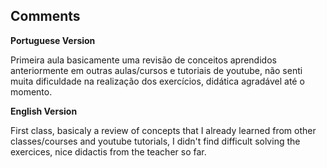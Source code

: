 ## Comments

**Portuguese Version**

Primeira aula basicamente uma revisão de conceitos aprendidos anteriormente em outras aulas/cursos e 
tutoriais de youtube, não senti muita dificuldade na realização dos exercícios, didática agradável até o momento.

**English Version**

First class, basicaly a review of concepts that I already learned from other classes/courses and youtube tutorials, I didn't find difficult solving the exercices, nice didactis from the teacher so far.